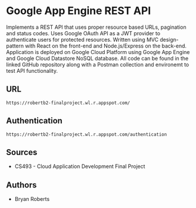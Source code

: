 # Google App Engine REST API

Implements a REST API that uses proper resource based URLs, pagination and status codes. Uses Google OAuth API as a JWT provider to authenticate users for protected resources. Written using MVC design-pattern with React on the front-end and Node.js/Express on the back-end. Application is deployed on Google Cloud Platform using Google App Engine and Google Cloud Datastore NoSQL database. All code can be found in the linked GitHub repository along with a Postman collection and environemt to test API functionality.

## URL

    https://robertb2-finalproject.wl.r.appspot.com/

## Authentication

    https://robertb2-finalproject.wl.r.appspot.com/authentication

## Sources

- CS493 - Cloud Application Development Final Project

## Authors

- Bryan Roberts
